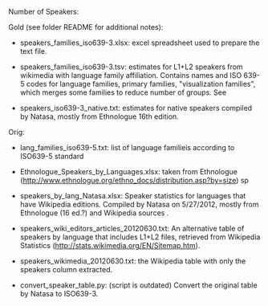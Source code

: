 Number of Speakers:

Gold (see folder README for additional notes):

* speakers_families_iso639-3.xlsx: excel spreadsheet used to prepare the text file.

* speakers_families_iso639-3.tsv: estimates for L1+L2 speakers from wikimedia with language family affiliation. Contains names and ISO 639-5 codes for language families, primary families, "visualization families", which merges some families to reduce number of groups. See 

* speakers_iso639-3_native.txt: estimates for native speakers compiled by Natasa, mostly from Ethnologue 16th edition.

Orig:
* lang_families_iso639-5.txt: list of language familieis according to ISO639-5 standard

* Ethnologue_Speakers_by_Languages.xlsx: taken from Ethnologue (http://www.ethnologue.org/ethno_docs/distribution.asp?by=size)
sp

* speakers_by_lang_Natasa.xlsx: Speaker statistics for languages that have Wikipedia editions. Compiled by Natasa on 5/27/2012, mostly from Ethnologue (16 ed.?) and Wikipedia sources .

* speakers_wiki_editors_articles_20120630.txt: An alternative table of speakers by language that includes L1+L2 files, retrieved from Wikipedia Statistics (http://stats.wikimedia.org/EN/Sitemap.htm).

* speakers_wikimedia_20120630.txt: the Wikipedia table with only the speakers column extracted.

* convert_speaker_table.py: (script is outdated) Convert the original table by Natasa to ISO639-3.